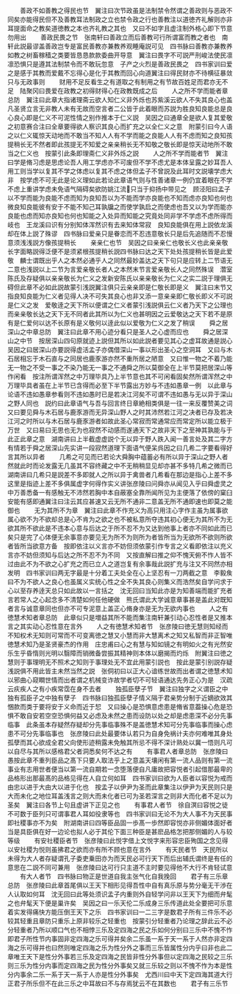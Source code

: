 <!-- { "loadSidebar": true } -->
　　善政不如善教之得民也节　翼注曰次节政虽是法制禁令然谓之善政则与恶政不同矣亦能得民但不及善教耳法制政之立也禁令政之行也善教注以道徳齐礼解则亦非耳提面命之教矣道徳教之本也齐礼教之其也　又曰不如字且虚注制外格心即下节意勿用出
　　善政民畏之节　张南轩曰善政立而后善教可行所谓富而教之者也　南轩此説最谬盖善政岂专是富民善教亦兼教养观睡庵説可见　四书脉曰善教亦兼教养如教之树畜稼穑之类要皆恳恳款款委曲开导意　翼注曰畏字不可説严刑峻法使民凛凛恐惧只是遵其法制禁令而不敢玩忽意　子产之火烈是善政民畏之　四书家训曰爱之是感于其教而爱戴不忘得心是化于其教而回心向道翼注曰得民财亦不待横征暴敛只与无政事则
　　财用不足反看生之有道取之有制用之有节故百姓足而君亦无不足　陆聚冈曰畏爱在政教之初得财得心在政教既成之后
　　人之所不学而能者章总防　翼注曰此章大指诸理斋云欲人知仁义非外烁也苏紫溪云欲人不失其良心也盖凡圣贤立言无非教人未有无故而空言者二公皆于此着眼而苏説为胜良知良能总是良心良心即是仁义不可泥性情之别作推本于仁义説　吴因之曰通章全是欲人复其爱敬之初意赛合注曰全章要得欲人察识其良心而扩充之以全仁义之意　附蒙引曰今人语之以仁义辄惊天动地而不敢当不知人人有不学而能之良能人人有不虑而知之良知孩提稍长无不然者即此孩提无不知爱之亲亲稍长无不知敬之敬长即是惊天动地所不敢当之仁义也　按蒙引此条即理斋仁义非外烁之説
　　人之所不学而能者节　翼注曰学是脩习虑是思虑论吾人用工学虑亦不可废但不学不虑尤是本体呈露之妙耳吾人用工则当学以复其不学之体虑以复其不虑之体但孟子不曾説及此耳时文説壊学虑大非　按学虑不可无此是论义理如此若论此章语气则与性善诸章一例仍宜着眼在不学不虑上重讲学虑未免语气隔碍矣欲防姚江流只当于抑扬中带见之　顾泾阳曰孟子以不学而能为良能不虑而知为良知吾以为不能而学亦良能也不知而虑亦良知也何也微良知良能彼有安于不能不知己耳孰牖之而使学孰启之而使虑也吾又以为学而能亦良能也虑而知亦良知也何也知能之入处异而知能之究竟处同非学不学虑不虑所得而岐也　王龙溪曰识有分别知体浑然识有去来知体常寂　良知良能俱在用上説依龙溪却在体上説了殊谬　四书脉曰爱亲只是眷恋而不忍违意敬长只是后先追随而不忍慢意须浅浅説方像孩提稍长
　　亲亲仁也节　吴因之曰亲亲仁也敬长义也此亲亲敬长字面略説得泛便不是须紧根孩提稍长説四书脉曰达之天下处处孩提稍长皆是此爱敬　麟士谓既出乎人之本然必通乎人之同然最妙盖达之天下句只是应转上二节语无二意也浅説以上二节为言爱亲敬长者人之本然末节言爱亲敬长人之同然殊误　濳室陈氏及存疑俱以亲亲敬长为仁义之发新安陈氏以亲亲敬长为仁义之实二説于理俱无碍但此章不必如此説故蒙引浅説翼注俱只云亲亲即是仁敬长即是义　翼注曰末节又指良知良能为仁义者见得人决不可失其良心也非又添一意亲亲即仁敬长即义不可説是仁义之发　爱敬逹之天下所以便谓之仁义者蒙引浅説俱云仁义者乃天下之公理也而亲亲敬长达之天下无不同者此其所以为仁义也甚明因之云爱敬达之天下若不是原有是仁爱何以达不长原有是义敬何以逹此似以爱敬为仁义之发了稍误
　　舜之居深山之中章总防　翼注曰此章不用心迹分看只是圣人之心虚而应也
　　舜之居深山之中节　按居深山四句原就迹上説但其所以如此説者要见其心之虚耳故通是説心吴因之曰居深山亦要説得虚活孟子亦偶借深山一事以形出圣心之空洞耳　又曰与木石居相忘于木石直与之同居也鹿豕游亦然不重所居之陋意　又曰惟一物之不着乃能无一物之不受一事之不染乃能无一事之不通舜之所以莫御全在上半节莫把居深山等作闲看　按注所谓浑然之中万理毕具乃上半节意也其不可闲看固矣然所谓浑然之中万理毕具者虽在上半节已含得而必至下半节露出方妙与不违如愚章一例　以此章与论语不违如愚章参看则不违如愚时已是若决江河矣不可谓不违如愚与无以异于深山之野人同也　説约曰此章语气与吾与回言终日章絶相类俱是一往一来反覆赞美之词　又曰要见舜与木石居与鹿豕游而无异深山野人之时其沛然若江河之决者已存及若决江河之时所以与木石居与鹿豕游者如故此圣心常寂而常通常应而常定所以能立极于万世　又曰易曰无思也无为也寂然不动感而遂通天下之故非天下之至神其孰能与于此正此章之意　湖南讲曰上半截虚虚説个无以异于野人跌入闻一善言处及其二字方有情若于舜之居深山先实讲一段寂然道理下面语气便呆呉因之曰几希二字要看得好言其所以异者
　　几希之可见而已若论大舜胸中蕴蓄必有所以异于深山之野人者然就此时而论发露无几虽其不容终藏之中不无稍稍显见却亦甚不多特几希之微而已　湖南讲曰几希只是説差不多即就人之所以异于禽兽者几希看在那边是指心上差不多这里是指迹上差不多俱属虚字何得作实义讲张彦陵曰问舜亦从闻见入乎曰舜虚灵之中万善悉备一有感触无不沛然若胸中本自蔽塞全靠所闻所见为主便落了依傍的窠臼安能有感即通翼注曰注云其应甚速又云无所不通非二意盖无所不通即速也即莫之能御也
　　无为其所不为章　翼注曰此章不作充义为高只用注心字作主虽为属事欲属心欲不为不欲却总是心不肯为之欲之也不被私意所夺违其初心便无为其所不为无欲其所不欲此是不违本心意与后达之于所不忍不为又达到他事上者亦不同如此而已矣只是完了心体便无余事意亦要见无为所不为则所为者皆所当为无欲所不欲则所欲者皆所当欲意方备　按即依注以义言亦不妨但须依蒙引作专言之义看即依注以充义言亦不妨但须知与后达之所不忍不为不同　又按直解曰推之仰不愧天俯不怍人皆不过由此不为不欲之心扩充之而已立人之道岂复有余事哉此説扩充与注又不同然亦相发明　四书家训曰两无字最是十分着工夫处全在心上坚忍有一刀两截之意　李毅矦曰不为不欲人之良心也虽属义实统心性之全不失其良心则集义而浩然矣自学问求于心以至存养逹天总只如此故以一言括之　沈无回曰当知此亦是为知善端而能扩充者言若常人之心起念多不清楚如何任他硬做　熊氏谓此大学诚意章事甚是盖此对既知者言与诚意章同也但亦不可专泥意上盖正心脩身亦是无为无欲内事也
　　人之有徳慧术知者章总防　此章似只是増益其所不能而集注南轩兼引动心忍性者是又推本言之其实动心忍性意在言外
　　人之有徳慧术知者节　张彦陵曰徳无慧则知经而不知权术无知则可常而不可变离徳之慧又小慧而非大慧离术之知又私智而非正智唯徳慧术知乃是圣贤豪杰的作用　庄忠甫曰心之有慧与知如镜之有明如火之有光然安乐生乎昏惰则光明以翳障而销微备尝振其精神则本体以磨揭而灼烁　附翼注曰徳之慧则于事理明无不照术之知则于事理处无不宜此用蒙引説也　按此是蒙引别説存疑浅説俱不用此皆主未然当然之説　张侗初曰以正大心谙练世故而出者谓之徳慧术知以邪曲心窥瞷世情而出者谓之机械变诈故学者切不可轻语通达先务正心为是　汉疏云疢疾人之有小疾常霑在身不去者
　　独孤臣孽子节　翼注曰独字之义谓臣之中独有孤臣子之中独有孽子　四书脉曰独孤臣孽子情义隔于君亲势分制于近嫡欲效其悃款而类于要将安于义命而近于恝　又曰操心是恐惧意虑患是脩省意葢操心危是恐惧不敢自安若空空恐惧何益又必虑及未然之患而设防以处之却是虑患深不必分先事临事　此条虽本存疑然存疑却分先事临事殊不是盖徳慧术知可分先事临事而操心虑患不可分先事临事也　张彦陵曰此处最要体认若只为自身免祸计夫亦何难唯其身处孤孽而其心欲成全君父向使形迹稍露未免触其所忌不得不深计熟处以冀一悟则凡可以自尽与其所以感格君父者洞悉矣何不达之有
　　有事君人者章总防　张彦陵曰愚按此章不重列臣品之髙下只要人取法乎上之意盖天壤闲有第一流人品则有第一流事业有志用世者便当以第一流自期若一念堕落便自凡庸故把容悦者引起借那最卑的品格形出那最髙的品格见得在人自立何如耳　四书家训曰欲为人臣者以容悦为戒而由忠以进于大由大以进于化也　按孟子以伊尹为圣而此章集注以伊尹为天民则只是大而未化之地位耳盖浅言之则大而未化者已可为圣若深言之则非大而化者不足以为圣矣　翼注曰各节上句且虚讲下正见之也
　　有事君人者节　徐自溟曰容悦之徒不可数于臣列只可谓事君人耳如役隶等也　四书家训曰无论不为大人事不为天民事即社稷事亦不为矣　附湖南讲曰四等臣品固一歩髙一歩然即容悦亦非侧媚体面好者当是具臣俱在好一边论也拟人必于其伦下面三种臣是甚麽品格怎把那侧媚的人与较等级
　　有安社稷臣者节　张彦陵曰此悦字借上文悦字来形容忠臣殉国之念见得以安社稷为悦则虽拂君之欲而亦有所不顾也意在言外
　　有天民者节　天民所以未得为大人者存疑谓孔子委吏乗田亦为而天民必可行天下而后出辅氏谓终是有任的意思在二説不同可兼用　张彦陵曰达可行只主道不主时要见得他不大行不肯轻试意
　　有大人者节　四书脉曰物正是世道自我主张气化自我挽回
　　君子有三乐章总防　张彦陵曰此章首尾俱以王天下相形见得吾性中自有真乐原与势分毫无干渉在人认取如何耳　沈无回曰此等处须识孟子内重则外自轻学问非以王天下为细而弁髦之也弁髦天下便是巢许矣　吴因之曰一乐天伦二乐成身三乐传道此处全要把可乐意着实发得痛快方能压倒王天下之乐　四书家训曰一二三字是数君子所有三件乐不必较其轻重且章防只重乐上原非较乐之轻重也　按蒙引分轻重者乃论理之辞此云不必分轻重者乃所以顺口气也不相悖三乐及定四海之民之乐如何分别曰三乐中不愧不怍即君子所性节内事固非定四海之乐可得并矣余二乐虽一系于天一系于人然亦非定四海之乐可得并也曰然则唯定四海之乐为性分外之事而三乐皆属性分内乎曰非也此二章唯王天下是性分外事若三乐及定四海之民皆非性分外事但以定四海之民较之三乐则三乐为性分内事而定四海之民为性分外事矣又就三乐较之则以不愧不怍为本是性分内事余二乐一系于天一系于人亦是性分外事矣　尤西川曰中天下定四海其道大行正君子所乐但不在此三乐之中耳故曰不与存焉犹云不在其数也
　　君子有三乐节
